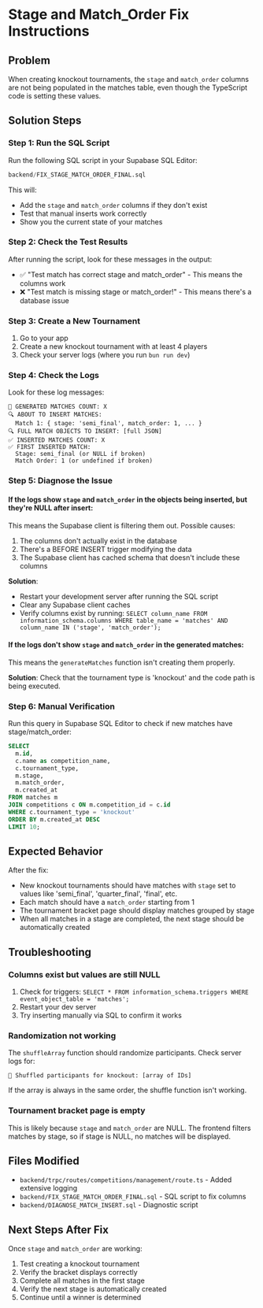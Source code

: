 # Stage and Match_Order Fix Instructions

## Problem
When creating knockout tournaments, the `stage` and `match_order` columns are not being populated in the matches table, even though the TypeScript code is setting these values.

## Solution Steps

### Step 1: Run the SQL Script
Run the following SQL script in your Supabase SQL Editor:

```sql
backend/FIX_STAGE_MATCH_ORDER_FINAL.sql
```

This will:
- Add the `stage` and `match_order` columns if they don't exist
- Test that manual inserts work correctly
- Show you the current state of your matches

### Step 2: Check the Test Results
After running the script, look for these messages in the output:
- ✅ "Test match has correct stage and match_order" - This means the columns work
- ❌ "Test match is missing stage or match_order!" - This means there's a database issue

### Step 3: Create a New Tournament
1. Go to your app
2. Create a new knockout tournament with at least 4 players
3. Check your server logs (where you run `bun run dev`)

### Step 4: Check the Logs
Look for these log messages:
```
🎯 GENERATED MATCHES COUNT: X
🔍 ABOUT TO INSERT MATCHES:
  Match 1: { stage: 'semi_final', match_order: 1, ... }
🔍 FULL MATCH OBJECTS TO INSERT: [full JSON]
✅ INSERTED MATCHES COUNT: X
✅ FIRST INSERTED MATCH:
  Stage: semi_final (or NULL if broken)
  Match Order: 1 (or undefined if broken)
```

### Step 5: Diagnose the Issue

#### If the logs show `stage` and `match_order` in the objects being inserted, but they're NULL after insert:
This means the Supabase client is filtering them out. Possible causes:
1. The columns don't actually exist in the database
2. There's a BEFORE INSERT trigger modifying the data
3. The Supabase client has cached schema that doesn't include these columns

**Solution**: 
- Restart your development server after running the SQL script
- Clear any Supabase client caches
- Verify columns exist by running: `SELECT column_name FROM information_schema.columns WHERE table_name = 'matches' AND column_name IN ('stage', 'match_order');`

#### If the logs don't show `stage` and `match_order` in the generated matches:
This means the `generateMatches` function isn't creating them properly.

**Solution**: Check that the tournament type is 'knockout' and the code path is being executed.

### Step 6: Manual Verification
Run this query in Supabase SQL Editor to check if new matches have stage/match_order:

```sql
SELECT 
  m.id,
  c.name as competition_name,
  c.tournament_type,
  m.stage,
  m.match_order,
  m.created_at
FROM matches m
JOIN competitions c ON m.competition_id = c.id
WHERE c.tournament_type = 'knockout'
ORDER BY m.created_at DESC
LIMIT 10;
```

## Expected Behavior
After the fix:
- New knockout tournaments should have matches with `stage` set to values like 'semi_final', 'quarter_final', 'final', etc.
- Each match should have a `match_order` starting from 1
- The tournament bracket page should display matches grouped by stage
- When all matches in a stage are completed, the next stage should be automatically created

## Troubleshooting

### Columns exist but values are still NULL
1. Check for triggers: `SELECT * FROM information_schema.triggers WHERE event_object_table = 'matches';`
2. Restart your dev server
3. Try inserting manually via SQL to confirm it works

### Randomization not working
The `shuffleArray` function should randomize participants. Check server logs for:
```
🎲 Shuffled participants for knockout: [array of IDs]
```
If the array is always in the same order, the shuffle function isn't working.

### Tournament bracket page is empty
This is likely because `stage` and `match_order` are NULL. The frontend filters matches by stage, so if stage is NULL, no matches will be displayed.

## Files Modified
- `backend/trpc/routes/competitions/management/route.ts` - Added extensive logging
- `backend/FIX_STAGE_MATCH_ORDER_FINAL.sql` - SQL script to fix columns
- `backend/DIAGNOSE_MATCH_INSERT.sql` - Diagnostic script

## Next Steps After Fix
Once `stage` and `match_order` are working:
1. Test creating a knockout tournament
2. Verify the bracket displays correctly
3. Complete all matches in the first stage
4. Verify the next stage is automatically created
5. Continue until a winner is determined

